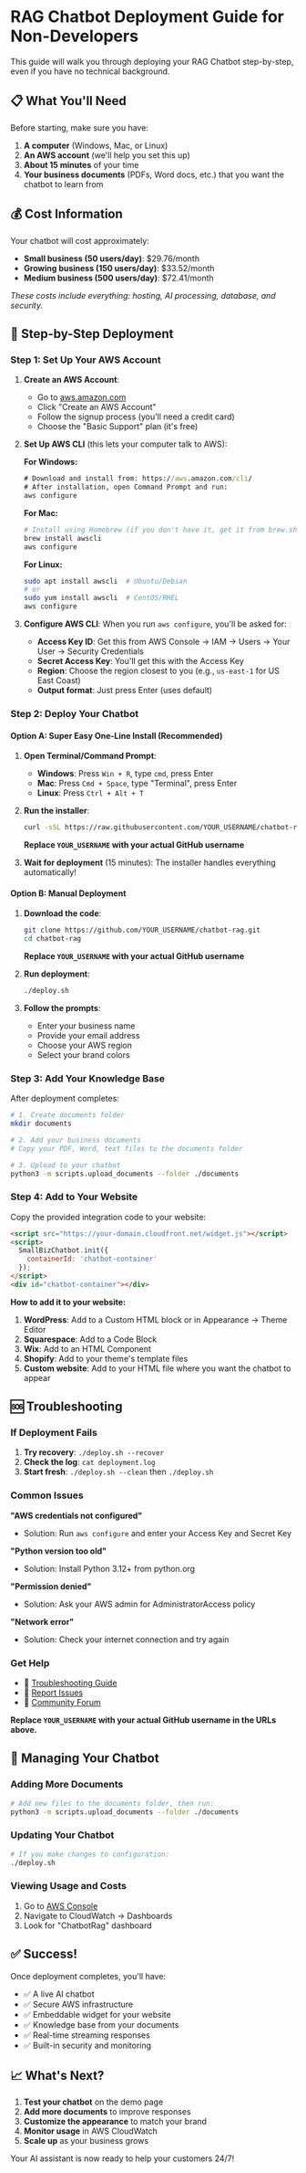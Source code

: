 # RAG Chatbot Deployment Guide for Non-Developers

This guide will walk you through deploying your RAG Chatbot step-by-step, even if you have no technical background.

## 📋 What You'll Need

Before starting, make sure you have:

1. **A computer** (Windows, Mac, or Linux)
2. **An AWS account** (we'll help you set this up)
3. **About 15 minutes** of your time
4. **Your business documents** (PDFs, Word docs, etc.) that you want the chatbot to learn from

## 💰 Cost Information

Your chatbot will cost approximately:
- **Small business (50 users/day)**: $29.76/month
- **Growing business (150 users/day)**: $33.52/month
- **Medium business (500 users/day)**: $72.41/month

*These costs include everything: hosting, AI processing, database, and security.*

## 🚀 Step-by-Step Deployment

### Step 1: Set Up Your AWS Account

1. **Create an AWS Account**:
   - Go to [aws.amazon.com](https://aws.amazon.com)
   - Click "Create an AWS Account"
   - Follow the signup process (you'll need a credit card)
   - Choose the "Basic Support" plan (it's free)

2. **Set Up AWS CLI** (this lets your computer talk to AWS):
   
   **For Windows:**
   ```cmd
   # Download and install from: https://aws.amazon.com/cli/
   # After installation, open Command Prompt and run:
   aws configure
   ```
   
   **For Mac:**
   ```bash
   # Install using Homebrew (if you don't have it, get it from brew.sh)
   brew install awscli
   aws configure
   ```
   
   **For Linux:**
   ```bash
   sudo apt install awscli  # Ubuntu/Debian
   # or
   sudo yum install awscli  # CentOS/RHEL
   aws configure
   ```

3. **Configure AWS CLI**:
   When you run `aws configure`, you'll be asked for:
   - **Access Key ID**: Get this from AWS Console → IAM → Users → Your User → Security Credentials
   - **Secret Access Key**: You'll get this with the Access Key
   - **Region**: Choose the region closest to you (e.g., `us-east-1` for US East Coast)
   - **Output format**: Just press Enter (uses default)

### Step 2: Deploy Your Chatbot

#### Option A: Super Easy One-Line Install (Recommended)

1. **Open Terminal/Command Prompt**:
   - **Windows**: Press `Win + R`, type `cmd`, press Enter
   - **Mac**: Press `Cmd + Space`, type "Terminal", press Enter
   - **Linux**: Press `Ctrl + Alt + T`

2. **Run the installer**:
   ```bash
   curl -sSL https://raw.githubusercontent.com/YOUR_USERNAME/chatbot-rag/main/install.sh | bash
   ```

   **Replace `YOUR_USERNAME` with your actual GitHub username**

3. **Wait for deployment** (15 minutes):
   The installer handles everything automatically!

#### Option B: Manual Deployment

1. **Download the code**:
   ```bash
   git clone https://github.com/YOUR_USERNAME/chatbot-rag.git
   cd chatbot-rag
   ```

   **Replace `YOUR_USERNAME` with your actual GitHub username**

2. **Run deployment**:
   ```bash
   ./deploy.sh
   ```

3. **Follow the prompts**:
   - Enter your business name
   - Provide your email address
   - Choose your AWS region
   - Select your brand colors

### Step 3: Add Your Knowledge Base

After deployment completes:

```bash
# 1. Create documents folder
mkdir documents

# 2. Add your business documents
# Copy your PDF, Word, text files to the documents folder

# 3. Upload to your chatbot
python3 -m scripts.upload_documents --folder ./documents
```

### Step 4: Add to Your Website

Copy the provided integration code to your website:

```html
<script src="https://your-domain.cloudfront.net/widget.js"></script>
<script>
  SmallBizChatbot.init({
    containerId: 'chatbot-container'
  });
</script>
<div id="chatbot-container"></div>
```

**How to add it to your website:**

1. **WordPress**: Add to a Custom HTML block or in Appearance → Theme Editor
2. **Squarespace**: Add to a Code Block
3. **Wix**: Add to an HTML Component
4. **Shopify**: Add to your theme's template files
5. **Custom website**: Add to your HTML file where you want the chatbot to appear

## 🆘 Troubleshooting

### If Deployment Fails

1. **Try recovery**: `./deploy.sh --recover`
2. **Check the log**: `cat deployment.log`
3. **Start fresh**: `./deploy.sh --clean` then `./deploy.sh`

### Common Issues

**"AWS credentials not configured"**
- Solution: Run `aws configure` and enter your Access Key and Secret Key

**"Python version too old"**
- Solution: Install Python 3.12+ from python.org

**"Permission denied"**
- Solution: Ask your AWS admin for AdministratorAccess policy

**"Network error"**
- Solution: Check your internet connection and try again

### Get Help

- 📖 [Troubleshooting Guide](troubleshooting.md)
- 🐛 [Report Issues](https://github.com/YOUR_USERNAME/chatbot-rag/issues)
- 💬 [Community Forum](https://github.com/YOUR_USERNAME/chatbot-rag/discussions)

**Replace `YOUR_USERNAME` with your actual GitHub username in the URLs above.**

## 🔧 Managing Your Chatbot

### Adding More Documents
```bash
# Add new files to the documents folder, then run:
python3 -m scripts.upload_documents --folder ./documents
```

### Updating Your Chatbot
```bash
# If you make changes to configuration:
./deploy.sh
```

### Viewing Usage and Costs
1. Go to [AWS Console](https://console.aws.amazon.com)
2. Navigate to CloudWatch → Dashboards
3. Look for "ChatbotRag" dashboard

## ✅ Success!

Once deployment completes, you'll have:
- ✅ A live AI chatbot
- ✅ Secure AWS infrastructure
- ✅ Embeddable widget for your website
- ✅ Knowledge base from your documents
- ✅ Real-time streaming responses
- ✅ Built-in security and monitoring

## 📈 What's Next?

1. **Test your chatbot** on the demo page
2. **Add more documents** to improve responses
3. **Customize the appearance** to match your brand
4. **Monitor usage** in AWS CloudWatch
5. **Scale up** as your business grows

Your AI assistant is now ready to help your customers 24/7!
